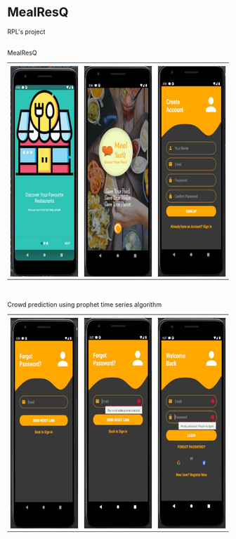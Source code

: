 # MealResQ
RPL's project
<br><br>

MealResQ
<table>
  <tr>
    <td>  </td>
     <td>  </td>
     <td>  </td>
  </tr>
  <tr>
    <td><img src="screenshots/messageImage_1604307335265.jpg" width=270 height=480></td>
    <td><img src="screenshots/messageImage_1604307378085.jpg" width=270 height=480></td>
    <td><img src="screenshots/messageImage_1604307404908.jpg" width=270 height=480></td>
  </tr>
 </table>

<br><br>
Crowd prediction using prophet time series algorithm
<table>
  <tr>
    <td>  </td>
     <td>  </td>
     <td>  </td>
  </tr>
  <tr>
    <td><img src="screenshots/messageImage_1604307420186.jpg" width=270 height=480></td>
    <td><img src="screenshots/messageImage_1604307455734.jpg" width=270 height=480></td>
    <td><img src="screenshots/messageImage_1604307480284.jpg" width=270 height=480></td>
  </tr>
 </table>
